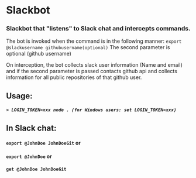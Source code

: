 # Slackbot
### Slackbot that "listens" to Slack chat and intercepts commands. 
The bot is invoked when the command is in the following manner:
```export @slackusername githubusername(optional)```
The second parameter is optional (github username)

On interception, the bot collects slack user information (Name and email) and if the second parameter is passed
contacts github api and collects information for all public repositories of that github user.

## Usage:

##### `> LOGIN_TOKEN=xxx node . (for Windows users: set LOGIN_TOKEN=xxx)`

## In Slack chat:

#### `export @JohnDoe JohnDoeGit` or
#### `export @JohnDoe` or 
#### `get @JohnDoe JohnDoeGit`
